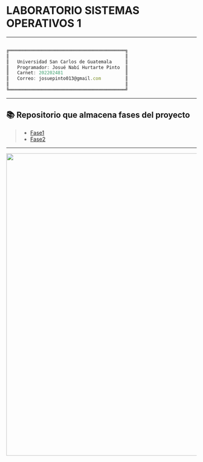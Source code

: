 # LABORATORIO SISTEMAS OPERATIVOS 1

---
 
```js

╔═══════════════════════════════════════════╗
║                                           ║
║   Universidad San Carlos de Guatemala     ║
║   Programador: Josué Nabí Hurtarte Pinto  ║
║   Carnet: 202202481                       ║
║   Correo: josuepinto013@gmail.com         ║
║                                           ║
╚═══════════════════════════════════════════╝

```

---

## 📚 Repositorio que almacena fases del proyecto

> - [Fase1](Proyecto1_Fase1/)
> - [Fase2](Proyecto1_Fase2/)

---

<p align="center">
  <a href="#"><img src="https://pa1.aminoapps.com/6268/f62e12b00eb0a4b5b45d563e93f15f4582495c29_hq.gif" width="800px"/></a>
</p>
